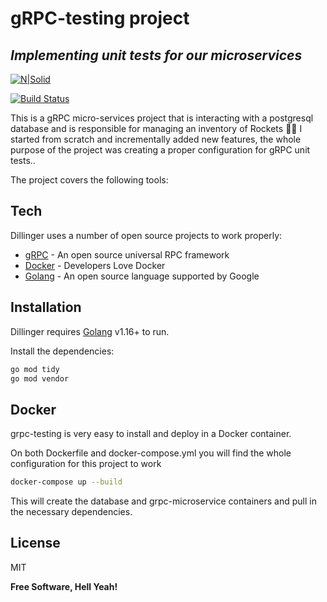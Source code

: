 # gRPC-testing project
## _Implementing unit tests for our microservices_

[![N|Solid](https://cldup.com/dTxpPi9lDf.thumb.png)](https://nodesource.com/products/nsolid)

[![Build Status](https://travis-ci.org/joemccann/dillinger.svg?branch=master)](https://github.com/axtoneIO)

This is a gRPC micro-services project that is interacting with a postgresql database and is responsible for managing an inventory of Rockets 🚀🚀 I started from scratch and incrementally added new features, the whole purpose of the project was creating a proper configuration for gRPC unit tests..

The project covers the following tools:
## Tech

Dillinger uses a number of open source projects to work properly:

- [gRPC](https://grpc.io/) - An open source universal RPC framework
- [Docker](https://www.docker.com/) - Developers Love Docker
- [Golang](https://go.dev/) - An open source language supported by Google

## Installation

Dillinger requires [Golang](https://go.dev/dl/) v1.16+ to run.

Install the dependencies:

```sh
go mod tidy
go mod vendor
```
## Docker

grpc-testing is very easy to install and deploy in a Docker container.

On both Dockerfile and docker-compose.yml you will find the whole configuration
for this project to work

```sh
docker-compose up --build
```
This will create the database and grpc-microservice containers
and pull in the necessary dependencies.

## License

MIT

**Free Software, Hell Yeah!**